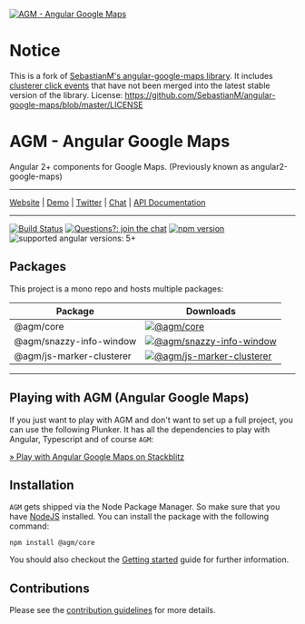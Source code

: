 [![AGM - Angular Google Maps](assets/images/angular-google-maps-logo.png)](https://angular-maps.com/)

# Notice
This is a fork of [SebastianM's angular-google-maps library](https://github.com/SebastianM/angular-google-maps). It includes [clusterer click events](https://github.com/SebastianM/angular-google-maps/pull/1278) that have not been merged into the latest stable version of the library.
License: https://github.com/SebastianM/angular-google-maps/blob/master/LICENSE

# AGM - Angular Google Maps

Angular 2+ components for Google Maps. (Previously known as angular2-google-maps)

-----

[Website](https://angular-maps.com/) | [Demo](https://stackblitz.com/edit/angular-google-maps-demo) | [Twitter](https://twitter.com/Sebholstein) | [Chat](https://discord.gg/XAr2ACE) | [API Documentation](https://angular-maps.com/api-docs/)

-----

[![Build Status](https://travis-ci.org/SebastianM/angular-google-maps.svg?branch=master)](https://travis-ci.org/SebastianM/angular-google-maps) [![Questions?: join the chat](https://img.shields.io/badge/questions%3F-join%20the%20chat-blue.svg)](https://discord.gg/XAr2ACE) [![npm version](https://badge.fury.io/js/%40agm%2Fcore.svg)](https://www.npmjs.com/package/@agm/core) ![supported angular versions: 5+](https://img.shields.io/badge/supported%20angular%20versions-5+-green.svg)

## Packages

This project is a mono repo and hosts multiple packages:

| Package                               | Downloads                                                                                                                                         |
|---------------------------------------|---------------------------------------------------------------------------------------------------------------------------------------------------|
| @agm/core                             | [![@agm/core](https://img.shields.io/npm/dm/@agm/core.svg)](https://www.npmjs.com/package/@agm/core)                                              |
| @agm/snazzy-info-window               | [![@agm/snazzy-info-window](https://img.shields.io/npm/dm/@agm/snazzy-info-window.svg)](https://www.npmjs.com/package/@agm/snazzy-info-window)    |
| @agm/js-marker-clusterer              | [![@agm/js-marker-clusterer](https://img.shields.io/npm/dm/@agm/js-marker-clusterer.svg)](https://www.npmjs.com/package/@agm/js-marker-clusterer) |
---

## Playing with AGM (Angular Google Maps)

If you just want to play with AGM and don't want to set up a full project, you can use the following Plunker. It has all the dependencies to play with Angular, Typescript and of course `AGM`:

[&raquo; Play with Angular Google Maps on Stackblitz](https://stackblitz.com/edit/angular-google-maps-demo)

## Installation

`AGM` gets shipped via the Node Package Manager. So make sure that you have [NodeJS](https://nodejs.org) installed.
You can install the package with the following command:

```shell
npm install @agm/core
```

You should also checkout the [Getting started](https://angular-maps.com/guides/getting-started/) guide for further information.

## Contributions

Please see the [contribution guidelines](CONTRIBUTING.md) for more details.
